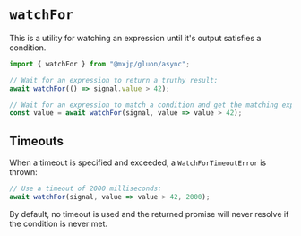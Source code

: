 # `watchFor`
This is a utility for watching an expression until it's output satisfies a condition.
```jsx
import { watchFor } from "@mxjp/gluon/async";

// Wait for an expression to return a truthy result:
await watchFor(() => signal.value > 42);

// Wait for an expression to match a condition and get the matching expression result:
const value = await watchFor(signal, value => value > 42);
```

## Timeouts
When a timeout is specified and exceeded, a `WatchForTimeoutError` is thrown:
```jsx
// Use a timeout of 2000 milliseconds:
await watchFor(signal, value => value > 42, 2000);
```

By default, no timeout is used and the returned promise will never resolve if the condition is never met.
